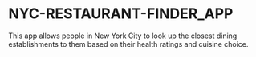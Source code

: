 # NYC-RESTAURANT-FINDER_APP
This app allows people in New York City to look up the closest dining establishments to them based on their health ratings and cuisine choice. 
